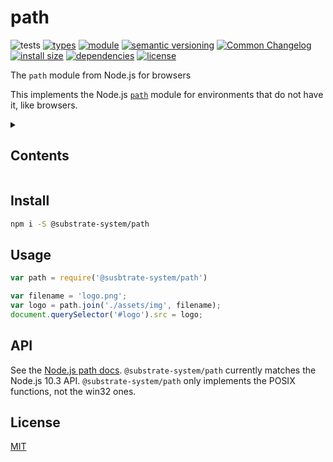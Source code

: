 # path
![tests](https://github.com/substrate-system/path/actions/workflows/nodejs.yml/badge.svg)
[![types](https://img.shields.io/npm/types/@substrate-system/path?style=flat-square)](README.md)
[![module](https://img.shields.io/badge/module-ESM%2FCJS-blue?style=flat-square)](README.md)
[![semantic versioning](https://img.shields.io/badge/semver-2.0.0-blue?logo=semver&style=flat-square)](https://semver.org/)
[![Common Changelog](https://nichoth.github.io/badge/common-changelog.svg)](./CHANGELOG.md)
[![install size](https://flat.badgen.net/packagephobia/install/@substrate-system/path)](https://packagephobia.com/result?p=@substrate-system/path)
[![dependencies](https://img.shields.io/badge/dependencies-zero-brightgreen.svg?style=flat-square)](package.json)
[![license](https://img.shields.io/badge/license-MIT-brightgreen.svg?style=flat-square)](LICENSE)

The `path` module from Node.js for browsers

This implements the Node.js [`path`][path] module for environments that do not have it, like browsers.

<details><summary><h2>Contents</h2></summary>

<!-- toc -->

- [Install](#install)
- [Usage](#usage)
- [API](#api)
- [License](#license)

<!-- tocstop -->

</details>

## Install

```sh
npm i -S @substrate-system/path
```

## Usage

```javascript
var path = require('@susbtrate-system/path')

var filename = 'logo.png';
var logo = path.join('./assets/img', filename);
document.querySelector('#logo').src = logo;
```

## API

See the [Node.js path docs][path]. `@substrate-system/path` currently matches the Node.js 10.3 API. `@substrate-system/path` only implements the POSIX functions, not the win32 ones.

## License

[MIT](./LICENSE)

[path]: https://nodejs.org/docs/v10.3.0/api/path.html
